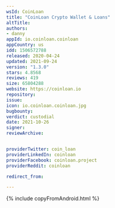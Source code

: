 ```yaml
---
wsId: CoinLoan
title: "CoinLoan Сrypto Wallet & Loans"
altTitle: 
authors:
- danny
appId: io.coinloan.coinloan
appCountry: us
idd: 1506572788
released: 2020-04-24
updated: 2021-09-24
version: "1.3.0"
stars: 4.8568
reviews: 419
size: 65804288
website: https://coinloan.io
repository: 
issue: 
icon: io.coinloan.coinloan.jpg
bugbounty: 
verdict: custodial
date: 2021-10-26
signer: 
reviewArchive:


providerTwitter: coin_loan
providerLinkedIn: coinloan
providerFacebook: coinloan.project
providerReddit: coinloan

redirect_from:

---
```


{% include copyFromAndroid.html %}
